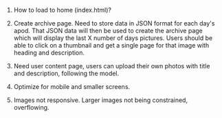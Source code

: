 1. How to load to home (index.html)?

2. Create archive page. Need to store data in JSON format for each day's apod. That JSON data will then be used to create the archive page which will display the last X number of days pictures. Users should be able to click on a thumbnail and get a single page for that image with heading and description.

3. Need user content page, users can upload their own photos with title and description, following the model.

4. Optimize for mobile and smaller screens.

5. Images not responsive. Larger images not being constrained, overflowing.
